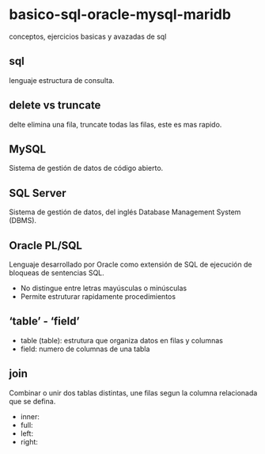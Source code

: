 # basico-sql-oracle-mysql-maridb
conceptos, ejercicios basicas y avazadas de sql

## sql
lenguaje estructura de consulta.

## delete vs truncate
 delte elimina una fila, truncate todas las filas, este es mas rapido.
 
 ## MySQL
 Sistema de gestión de datos de código abierto.
 
 ## SQL Server
 Sistema de gestión de datos, del inglés Database Management System (DBMS).
 
 ## Oracle PL/SQL
 
 Lenguaje desarrollado por Oracle como extensión de SQL de ejecución de bloqueas de sentencias SQL.
 
 - No distingue entre letras mayúsculas o minúsculas
 - Permite estruturar rapidamente procedimientos
 
 ## ‘table’ - ‘field’
 
 - table (table): estrutura que organiza datos en filas y columnas
 - field: numero de columnas de una tabla
 
 
## join

Combinar o unir dos tablas distintas, une filas segun la columna relacionada que se defina.

- inner: 
- full: 
- left: 
- right:
